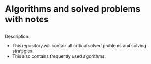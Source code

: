 # Algorithms and solved problems with notes

## 

Description:
* This repository will contain all critical solved problems and solving strategies.
* This also contains frequently used algorithms.

